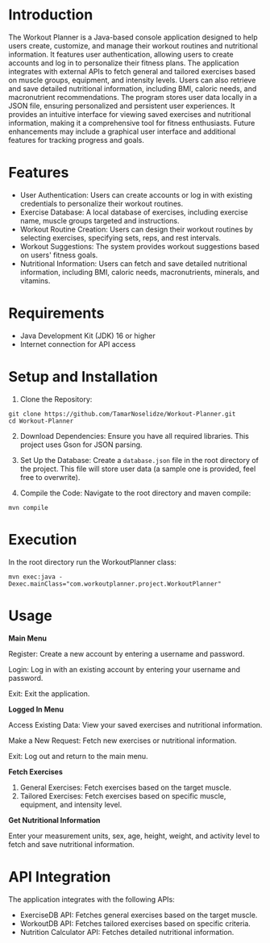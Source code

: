 # Introduction

The Workout Planner is a Java-based console application designed to help users create, customize, and manage their workout routines and nutritional information. 
It features user authentication, allowing users to create accounts and log in to personalize their fitness plans. 
The application integrates with external APIs to fetch general and tailored exercises based on muscle groups, equipment, and intensity levels. 
Users can also retrieve and save detailed nutritional information, including BMI, caloric needs, and macronutrient recommendations. 
The program stores user data locally in a JSON file, ensuring personalized and persistent user experiences. 
It provides an intuitive interface for viewing saved exercises and nutritional information, making it a comprehensive tool for fitness enthusiasts. 
Future enhancements may include a graphical user interface and additional features for tracking progress and goals.



# Features

- User Authentication: Users can create accounts or log in with existing credentials to personalize their workout routines.
- Exercise Database: A local database of exercises, including exercise name, muscle groups targeted and instructions.
- Workout Routine Creation: Users can design their workout routines by selecting exercises, specifying sets, reps, and rest intervals.
- Workout Suggestions: The system provides workout suggestions based on users' fitness goals.
- Nutritional Information: Users can fetch and save detailed nutritional information, including BMI, caloric needs, macronutrients, minerals, and vitamins.


# Requirements

- Java Development Kit (JDK) 16 or higher
- Internet connection for API access


# Setup and Installation
1. Clone the Repository:

```
git clone https://github.com/TamarNoselidze/Workout-Planner.git
cd Workout-Planner
```

2. Download Dependencies:
Ensure you have all required libraries. This project uses Gson for JSON parsing.

3. Set Up the Database:
Create a `database.json` file in the root directory of the project. This file will store user data
(a sample one is provided, feel free to overwrite).

4. Compile the Code:
Navigate to the root directory and maven compile:
```
mvn compile
```


# Execution

In the root directory run the WorkoutPlanner class:
```
mvn exec:java -Dexec.mainClass="com.workoutplanner.project.WorkoutPlanner"
```

# Usage

__Main Menu__ 

Register: Create a new account by entering a username and password.

Login: Log in with an existing account by entering your username and password.

Exit: Exit the application.

__Logged In Menu__

Access Existing Data: View your saved exercises and nutritional information.

Make a New Request: Fetch new exercises or nutritional information.

Exit: Log out and return to the main menu.

__Fetch Exercises__

1. General Exercises: Fetch exercises based on the target muscle.
2. Tailored Exercises: Fetch exercises based on specific muscle, equipment, and intensity level.

__Get Nutritional Information__

Enter your measurement units, sex, age, height, weight, and activity level to fetch and save nutritional information.


# API Integration
The application integrates with the following APIs:

* ExerciseDB API: Fetches general exercises based on the target muscle.
* WorkoutDB API: Fetches tailored exercises based on specific criteria.
* Nutrition Calculator API: Fetches detailed nutritional information.




